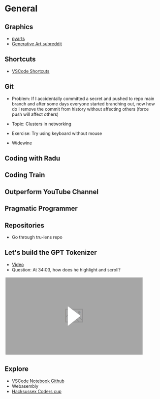 # General

## Graphics
- [pyarts](https://github.com/itsMohammedThaier/pyarts)
- [Generative Art subreddit](https://reddit.com/r/generative/s/ibh9uwsq75)

## Shortcuts
- [VSCode Shortcuts](https://dev.to/stefirosca/10-must-know-vs-code-shortcuts-1n17)

## Git
- Problem: If I accidentally committed a secret and pushed to repo main branch and after some days everyone started branching out, now how do I remove the commit from history without affecting others (force push will affect others)
- Topic: Clusters in networking

- Exercise: Try using keyboard without mouse
- Widewine

## Coding with Radu

## Coding Train

## Outperform YouTube Channel

## Pragmatic Programmer

## Repositories
- Go through tru-lens repo

## Let's build the GPT Tokenizer
- [Video](https://youtu.be/zduSFxRajkE?si=SmhGh_SvWjXf5-cp)
- Question: At 34:03, how does he highlight and scroll?

![Let's build the GPT Tokenizer](media/image1_2024-06-01T080001.0779647+0530.png)

## Explore
- [VSCode Notebook Github](https://github.com/aviaryan/VSCodeNotebook?tab=readme-ov-file)
- Webasembly
- [Hacksussex Coders cup](https://www.youtube.com/live/VixYfv0UEyE?si=MuCJcSi4pk2K31Ly)